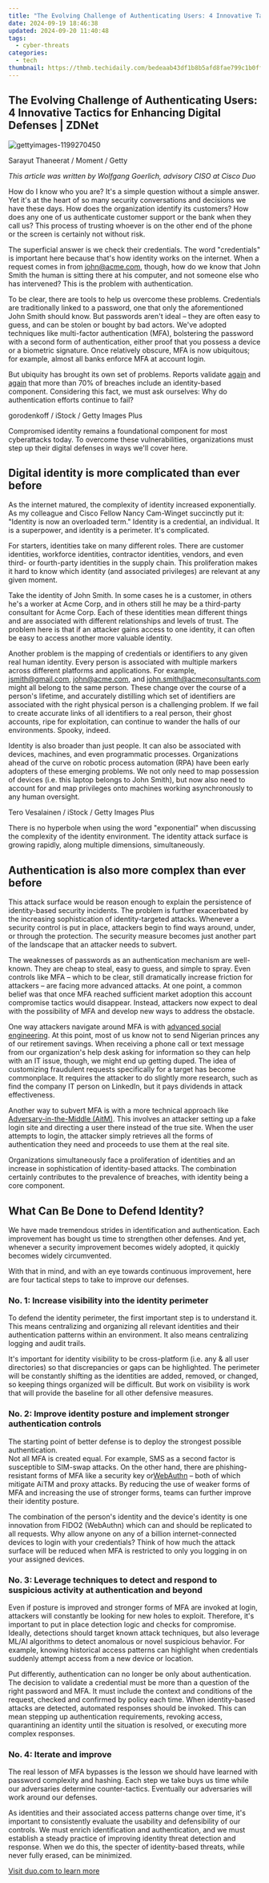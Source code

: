 ```yaml
---
title: "The Evolving Challenge of Authenticating Users: 4 Innovative Tactics for Enhancing Digital Defenses | ZDNet"
date: 2024-09-19 18:46:38
updated: 2024-09-20 11:40:48
tags:
  - cyber-threats
categories:
  - tech
thumbnail: https://thmb.techidaily.com/bedeaab43df1b8b5afd8fae799c1b0ff2cb5a9adc8ca952932303c5e2c53ba39.jpg
---
```


## The Evolving Challenge of Authenticating Users: 4 Innovative Tactics for Enhancing Digital Defenses | ZDNet

![gettyimages-1199270450](https://www.zdnet.com/a/img/resize/9b8c4462ccb16c6283ee11b3c8dc4061d23a70ad/2024/01/10/52912e1e-32e4-4b1e-b640-21e03ecbd18d/gettyimages-1199270450.jpg?auto=webp&width=1280)

Sarayut Thaneerat / Moment / Getty

_This article was written by Wolfgang Goerlich, advisory CISO at Cisco Duo_

How do I know who you are? It's a simple question without a simple answer. Yet it's at the heart of so many security conversations and decisions we have these days. How does the organization identify its customers? How does any one of us authenticate customer support or the bank when they call us? This process of trusting whoever is on the other end of the phone or the screen is certainly not without risk.

The superficial answer is we check their credentials. The word "credentials" is important here because that's how identity works on the internet. When a request comes in from john@acme.com, though, how do we know that John Smith the human is sitting there at his computer, and not someone else who has intervened? This is the problem with authentication.

To be clear, there are tools to help us overcome these problems. Credentials are traditionally linked to a password, one that only the aforementioned John Smith should know. But passwords aren't ideal – they are often easy to guess, and can be stolen or bought by bad actors. We've adopted techniques like multi-factor authentication (MFA), bolstering the password with a second form of authentication, either proof that you possess a device or a biometric signature. Once relatively obscure, MFA is now ubiquitous; for example, almost all banks enforce MFA at account login. 

But ubiquity has brought its own set of problems. Reports validate [again](https://www.idsalliance.org/white-paper/identity-security-a-work-in-progress-2/) and [again](https://www.verizon.com/business/resources/reports/dbir/2023/introduction/) that more than 70% of breaches include an identity-based component. Considering this fact, we must ask ourselves: Why do authentication efforts continue to fail?

gorodenkoff / iStock / Getty Images Plus

Compromised identity remains a foundational component for most cyberattacks today. To overcome these vulnerabilities, organizations must step up their digital defenses in ways we'll cover here.

## Digital identity is more complicated than ever before

As the internet matured, the complexity of identity increased exponentially. As my colleague and Cisco Fellow Nancy Cam-Winget succinctly put it: "Identity is now an overloaded term." Identity is a credential, an individual. It is a superpower, and identity is a perimeter. It's complicated.

For starters, identities take on many different roles. There are customer identities, workforce identities, contractor identities, vendors, and even third- or fourth-party identities in the supply chain. This proliferation makes it hard to know which identity (and associated privileges) are relevant at any given moment. 

Take the identity of John Smith. In some cases he is a customer, in others he's a worker at Acme Corp, and in others still he may be a third-party consultant for Acme Corp. Each of these identities mean different things and are associated with different relationships and levels of trust. The problem here is that if an attacker gains access to one identity, it can often be easy to access another more valuable identity.

Another problem is the mapping of credentials or identifiers to any given real human identity. Every person is associated with multiple markers across different platforms and applications. For example, jsmith@gmail.com, john@acme.com, and john.smith@acmeconsultants.com might all belong to the same person. These change over the course of a person's lifetime, and accurately distilling which set of identifiers are associated with the right physical person is a challenging problem. If we fail to create accurate links of all identifiers to a real person, their ghost accounts, ripe for exploitation, can continue to wander the halls of our environments. Spooky, indeed.

Identity is also broader than just people. It can also be associated with devices, machines, and even programmatic processes. Organizations ahead of the curve on robotic process automation (RPA) have been early adopters of these emerging problems. We not only need to map possession of devices (i.e. this laptop belongs to John Smith), but now also need to account for and map privileges onto machines working asynchronously to any human oversight.

Tero Vesalainen / iStock / Getty Images Plus

There is no hyperbole when using the word "exponential" when discussing the complexity of the identity environment. The identity attack surface is growing rapidly, along multiple dimensions, simultaneously.

## Authentication is also more complex than ever before

This attack surface would be reason enough to explain the persistence of identity-based security incidents. The problem is further exacerbated by the increasing sophistication of identity-targeted attacks. Whenever a security control is put in place, attackers begin to find ways around, under, or through the protection. The security measure becomes just another part of the landscape that an attacker needs to subvert.

The weaknesses of passwords as an authentication mechanism are well-known. They are cheap to steal, easy to guess, and simple to spray. Even controls like MFA – which to be clear, still dramatically increase friction for attackers – are facing more advanced attacks. At one point, a common belief was that once MFA reached sufficient market adoption this account compromise tactics would disappear. Instead, attackers now expect to deal with the possibility of MFA and develop new ways to address the obstacle.

One way attackers navigate around MFA is with [advanced social engineering](https://duo.com/blog/social-engineering-101-what-it-is-how-to-safeguard-your-organization). At this point, most of us know not to send Nigerian princes any of our retirement savings. When receiving a phone call or text message from our organization's help desk asking for information so they can help with an IT issue, though, we might end up getting duped. The idea of customizing fraudulent requests specifically for a target has become commonplace. It requires the attacker to do slightly more research, such as find the company IT person on LinkedIn, but it pays dividends in attack effectiveness.

Another way to subvert MFA is with a more technical approach like [Adversary-in-the-Middle (AitM)](https://attack.mitre.org/techniques/T1557/). This involves an attacker setting up a fake login site and directing a user there instead of the true site. When the user attempts to login, the attacker simply retrieves all the forms of authentication they need and proceeds to use them at the real site.

Organizations simultaneously face a proliferation of identities and an increase in sophistication of identity-based attacks. The combination certainly contributes to the prevalence of breaches, with identity being a core component.

## What Can Be Done to Defend Identity?

We have made tremendous strides in identification and authentication. Each improvement has bought us time to strengthen other defenses. And yet, whenever a security improvement becomes widely adopted, it quickly becomes widely circumvented.

With that in mind, and with an eye towards continuous improvement, here are four tactical steps to take to improve our defenses.

### No. 1: Increase visibility into the identity perimeter

To defend the identity perimeter, the first important step is to understand it. This means centralizing and organizing all relevant identities and their authentication patterns within an environment. It also means centralizing logging and audit trails. 

It's important for identity visibility to be cross-platform (i.e. any & all user directories) so that discrepancies or gaps can be highlighted. The perimeter will be constantly shifting as the identities are added, removed, or changed, so keeping things organized will be difficult. But work on visibility is work that will provide the baseline for all other defensive measures.

### No. 2: Improve identity posture and implement stronger authentication controls

The starting point of better defense is to deploy the strongest possible authentication.  
Not all MFA is created equal. For example, SMS as a second factor is susceptible to SIM-swap attacks. On the other hand, there are phishing-resistant forms of MFA like a security key or[WebAuthn](https://webauthn.io/) – both of which mitigate AiTM and proxy attacks. By reducing the use of weaker forms of MFA and increasing the use of stronger forms, teams can further improve their identity posture.

The combination of the person's identity and the device's identity is one innovation from FIDO2 (WebAuthn) which can and should be replicated to all requests. Why allow anyone on any of a billion internet-connected devices to login with your credentials? Think of how much the attack surface will be reduced when MFA is restricted to only you logging in on your assigned devices. 

### No. 3: Leverage techniques to detect and respond to suspicious activity at authentication and beyond

Even if posture is improved and stronger forms of MFA are invoked at login, attackers will constantly be looking for new holes to exploit. Therefore, it's important to put in place detection logic and checks for compromise. Ideally, detections should target known attack techniques, but also leverage ML/AI algorithms to detect anomalous or novel suspicious behavior. For example, knowing historical access patterns can highlight when credentials suddenly attempt access from a new device or location.

Put differently, authentication can no longer be only about authentication. The decision to validate a credential must be more than a question of the right password and MFA. It must include the context and conditions of the request, checked and confirmed by policy each time. When identity-based attacks are detected, automated responses should be invoked. This can mean stepping up authentication requirements, revoking access, quarantining an identity until the situation is resolved, or executing more complex responses.

### No. 4: Iterate and improve

The real lesson of MFA bypasses is the lesson we should have learned with password complexity and hashing. Each step we take buys us time while our adversaries determine counter-tactics. Eventually our adversaries will work around our defenses. 

As identities and their associated access patterns change over time, it's important to consistently evaluate the usability and defensibility of our controls. We must enrich identification and authentication, and we must establish a steady practice of improving identity threat detection and response. When we do this, the specter of identity-based threats, while never fully erased, can be minimized.

[Visit duo.com to learn more](http://www.duo.com/)

<ins class="adsbygoogle"
     style="display:block"
     data-ad-format="autorelaxed"
     data-ad-client="ca-pub-7571918770474297"
     data-ad-slot="1223367746"></ins>



<ins class="adsbygoogle"
     style="display:block"
     data-ad-client="ca-pub-7571918770474297"
     data-ad-slot="8358498916"
     data-ad-format="auto"
     data-full-width-responsive="true"></ins>
